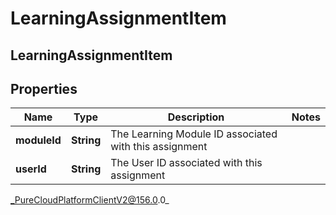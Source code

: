 # LearningAssignmentItem

## LearningAssignmentItem

## Properties

|Name | Type | Description | Notes|
|------------ | ------------- | ------------- | -------------|
| **moduleId** | **String** | The Learning Module ID associated with this assignment | |
| **userId** | **String** | The User ID associated with this assignment | |



_PureCloudPlatformClientV2@156.0.0_
